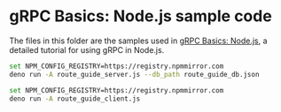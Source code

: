 # gRPC Basics: Node.js sample code

The files in this folder are the samples used in [gRPC Basics: Node.js][], a detailed tutorial for using gRPC in Node.js.
```bash
set NPM_CONFIG_REGISTRY=https://registry.npmmirror.com
deno run -A route_guide_server.js --db_path route_guide_db.json
```
```bash
set NPM_CONFIG_REGISTRY=https://registry.npmmirror.com
deno run -A route_guide_client.js
```

[gRPC Basics: Node.js]:https://grpc.io/docs/languages/node/basics
